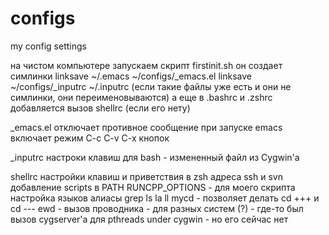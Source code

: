 # configs
my config settings

на чистом компьютере запускаем скрипт firstinit.sh
   он создает симлинки 
   linksave ~/.emacs ~/configs/_emacs.el
   linksave ~/configs/_inputrc ~/.inputrc
   (если такие файлы уже есть и они не симлинки, они переименовываются)
   а еще в .bashrc и .zshrc добавляется вызов shellrc (если его нету)

_emacs.el
    отключает противное сообщение при запуске emacs
    включает режим C-c C-v C-x кнопок

_inputrc
    настроки клавиш для bash - измененный файл из Cygwin'а

shellrc
    настройки клавиш и приветствия в zsh
    адреса ssh и svn
    добавление scripts в PATH
    RUNCPP_OPTIONS - для моего скрипта
    настройка языков
    алиасы grep ls la ll
    mycd - позволяет делать  cd +++ и cd ---
    ewd - вызов проводника - для разных систем
    (?) - где-то был вызов cygserver'а для pthreads under cygwin - но его сейчас нет

    
    